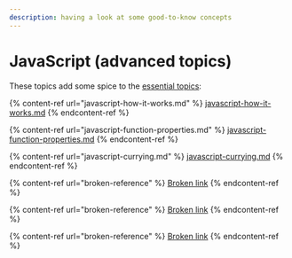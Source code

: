 ```yaml
---
description: having a look at some good-to-know concepts
---
```


# JavaScript (advanced topics)

These topics add some spice to the [essential topics](../javascript-essential-topics/):

{% content-ref url="javascript-how-it-works.md" %}
[javascript-how-it-works.md](javascript-how-it-works.md)
{% endcontent-ref %}

{% content-ref url="javascript-function-properties.md" %}
[javascript-function-properties.md](javascript-function-properties.md)
{% endcontent-ref %}

{% content-ref url="javascript-currying.md" %}
[javascript-currying.md](javascript-currying.md)
{% endcontent-ref %}

{% content-ref url="broken-reference" %}
[Broken link](broken-reference)
{% endcontent-ref %}

{% content-ref url="broken-reference" %}
[Broken link](broken-reference)
{% endcontent-ref %}

{% content-ref url="broken-reference" %}
[Broken link](broken-reference)
{% endcontent-ref %}
